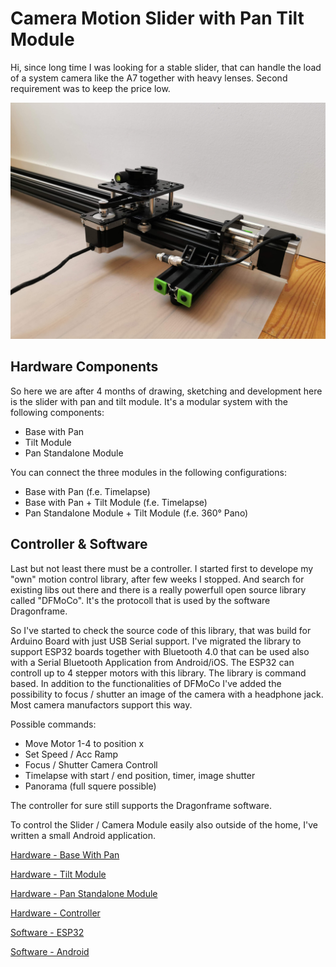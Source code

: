 # Camera Motion Slider with Pan Tilt Module

Hi,
since long time I was looking for a stable slider, that can handle the load of a system camera like the A7 together with heavy lenses. Second requirement was to keep the price low.

![alt text](https://github.com/JoJ123/Camera-Motion-Slider/blob/master/Hardware/Base%20with%20Pan/images/BaseWithPan.jpg?raw=true)

## Hardware Components
So here we are after 4 months of drawing, sketching and development here is the slider with pan and tilt module. It's a modular system with the following components:

 - Base with Pan
 - Tilt Module
 - Pan Standalone Module

You can connect the three modules in the following configurations:
 - Base with Pan (f.e. Timelapse)
 - Base with Pan + Tilt Module (f.e. Timelapse)
 - Pan Standalone Module + Tilt Module (f.e. 360° Pano)

## Controller & Software
Last but not least there must be a controller. I started first to develope my "own" motion control library, after few weeks I stopped. And search for existing libs out there and there is a really powerfull open source library called "DFMoCo". It's the protocoll that is used by the software Dragonframe.

So I've started to check the source code of this library, that was build for Arduino Board with just USB Serial support. I've migrated the library to support ESP32 boards together with Bluetooth 4.0 that can be used also with a Serial Bluetooth Application from Android/iOS. The ESP32 can controll up to 4 stepper motors with this library. The library is command based.
In addition to the functionalities of DFMoCo I've added the possibility to focus / shutter an image of the camera with a headphone jack. Most camera manufactors support this way.

Possible commands:
- Move Motor 1-4 to position x
- Set Speed / Acc Ramp
- Focus / Shutter Camera Controll
- Timelapse with start / end position, timer, image shutter
- Panorama (full squere possible)

The controller for sure still supports the Dragonframe software.

To control the Slider / Camera Module easily also outside of the home, I've written a small Android application.

[Hardware - Base With Pan](https://github.com/JoJ123/Camera-Motion-Slider/blob/master/Hardware/Base%20with%20Pan/README.md)

[Hardware - Tilt Module](https://github.com/JoJ123/Camera-Motion-Slider/blob/master/Hardware/Tilt%20Module/README.md)

[Hardware - Pan Standalone Module](https://github.com/JoJ123/Camera-Motion-Slider/blob/master/Hardware/Pan%20Standalone%20Module/README.md)

[Hardware - Controller](https://github.com/JoJ123/Camera-Motion-Slider/blob/master/Hardware/Controller/README.md)

[Software - ESP32](https://github.com/JoJ123/Camera-Motion-Slider/blob/master/Software/README.md)

[Software - Android](https://github.com/JoJ123/Camera-Motion-Slider/blob/master/Software/AndroidApp/README.md)